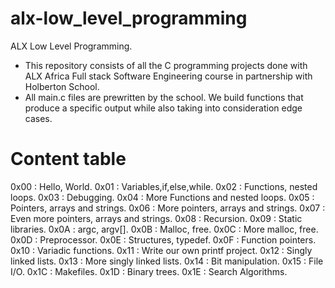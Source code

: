 # alx-low_level_programming
ALX Low Level Programming.
* This repository consists of all the C programming projects done with ALX Africa Full stack Software Engineering course in partnership with Holberton School.
* All main.c files are prewritten by the school. We build functions that produce a specific output while also taking into consideration edge cases.
# Content table
0x00 : Hello, World.
0x01 : Variables,if,else,while.
0x02 : Functions, nested loops.
0x03 : Debugging.
0x04 : More Functions and nested loops.
0x05 : Pointers, arrays and strings.
0x06 : More pointers, arrays and strings.
0x07 : Even more pointers, arrays and strings.
0x08 : Recursion.
0x09 : Static libraries.
0x0A : argc, argv[].
0x0B : Malloc, free.
0x0C : More malloc, free.
0x0D : Preprocessor.
0x0E : Structures, typedef.
0x0F : Function pointers.
0x10 : Variadic functions.
0x11 : Write our own printf project.
0x12 : Singly linked lists.
0x13 : More singly linked lists.
0x14 : Bit manipulation.
0x15 : File I/O.
0x1C : Makefiles.
0x1D : Binary trees.
0x1E : Search Algorithms.


